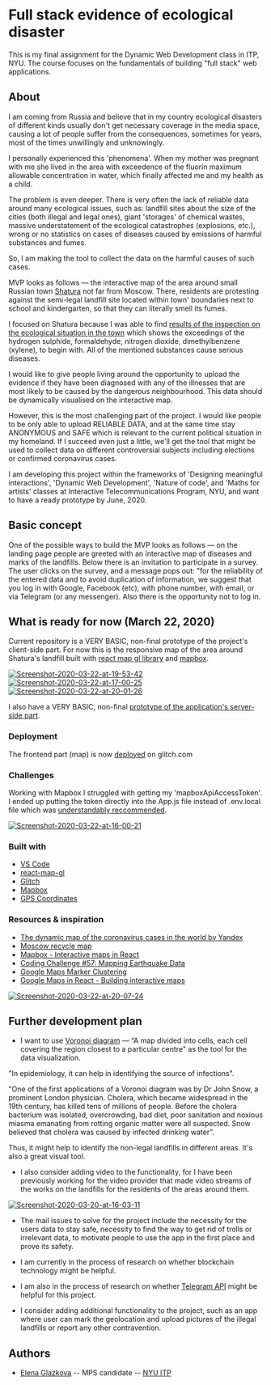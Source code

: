 # Full stack evidence of ecological disaster 
This is my final assignment for the Dynamic Web Development class in ITP, NYU. The course focuses on the fundamentals of building "full stack" web applications. 

## About
I am coming from Russia and believe that in my country ecological disasters of different kinds usually don't get necessary coverage in the media space, causing a lot of people suffer from the consequences, sometimes for years, most of the times unwillingly and unknowingly. 

I personally experienced this 'phenomena'. When my mother was pregnant with me she lived in the area with exceedence of the fluorin maximum allowable concentration in water, which finally affected me and my health as a child.

The problem is even deeper. There is very often the lack of reliable data around many ecological issues, such as: landfill sites about the size of the cities (both illegal and legal ones), giant 'storages' of chemical wastes, massive understatement of the ecological catastrophes (explosions, etc.), wrong or no statistics on cases of diseases caused by emissions of harmful substances and fumes. 

So, I am making the tool to collect the data on the harmful causes of such cases. 

MVP looks as follows — the interactive map of the area around small Russian town [Shatura](https://en.wikipedia.org/wiki/Shatura) not far from Moscow. There, residents are protesting against the semi-legal landfill site located within town' boundaries next to school and kindergarten, so that they can literally smell its fumes.

I focused on Shatura because I was able to find [results of the inspection on the ecological situation in the town](https://e-ecolog.ru/reestr/doc/1317700) which shows the exceedings of the hydrogen sulphide, formaldehyde, nitrogen dioxide, dimethylbenzene (xylene), to begin with. All of the mentioned substances cause serious diseases.

I would like to give people living around the opportunity to upload the evidence if they have been diagnosed with any of the illnesses that are most likely to be caused by the dangerous neighbourhood. This data should be dynamically visualised on the interactive map.

However, this is the most challenging part of the project. I would like people to be only able to upload RELIABLE DATA, and at the same time stay ANONYMOUS and SAFE which is relevant to the current political situation in my homeland. If I succeed even just a little, we'll get the tool that might be used to collect data on different controversial subjects including elections or confirmed coronavirus cases.

I am developing this project within the frameworks of 'Designing meaningful interactions', 'Dynamic Web Development', 'Nature of code', and 'Maths for artists' classes at Interactive Telecommunications Program, NYU, and want to have a ready prototype by June, 2020.

## Basic concept

One of the possible ways to build the MVP looks as follows — on the landing page people are greeted with an interactive map of diseases and marks of the landfills. Below there is an invitation to participate in a survey. The user clicks on the survey, and a message pops out: "for the reliability of the entered data and to avoid duplication of information, we suggest that you log in with Google, Facebook (etc), with phone number, with email, or via Telegram (or any messenger). Also there is the opportunity not to log in. 

## What is ready for now (March 22, 2020)

Current repository is a VERY BASIC, non-final prototype of the project's client-side part. For now this is the responsive map of the area around Shatura's landfill built with [react map gl library](https://uber.github.io/react-map-gl/) and [mapbox](https://www.mapbox.com/). 


<a href="https://ibb.co/jJYVsL3"><img src="https://i.ibb.co/Y0SDwtf/Screenshot-2020-03-22-at-19-53-42.png" alt="Screenshot-2020-03-22-at-19-53-42" border="0"></a>
<a href="https://ibb.co/GpdQtZP"><img src="https://i.ibb.co/h9gFZG8/Screenshot-2020-03-22-at-17-00-25.png" alt="Screenshot-2020-03-22-at-17-00-25" border="0"></a>
<a href="https://ibb.co/cw36y6y"><img src="https://i.ibb.co/YXQcNcN/Screenshot-2020-03-22-at-20-01-26.png" alt="Screenshot-2020-03-22-at-20-01-26" border="0"></a>

I also have a VERY BASIC, non-final [prototype of the application's server-side part](https://github.com/eglazkova/DWD-A5-Database-API). 

### Deployment
The frontend part (map) is now [deployed](https://glitch.com/~eglazkova-dwd-final) on glitch.com

### Challenges
Working with Mapbox I struggled with getting my 'mapboxApiAccessToken'. I ended up putting the token directly into the App.js file instead of .env.local file which was [understandably reccommended](https://www.youtube.com/watch?v=JJatzkPcmoI). 

<a href="https://imgbb.com/"><img src="https://i.ibb.co/Tkn8SSh/Screenshot-2020-03-22-at-16-00-21.png" alt="Screenshot-2020-03-22-at-16-00-21" border="0"></a>

### Built with
* [VS Code](https://code.visualstudio.com/)
* [react-map-gl](https://uber.github.io/react-map-gl/)
* [Glitch](https://glitch.com/)
* [Mapbox](https://www.mapbox.com/)
* [GPS Coordinates](https://www.gps-coordinates.net/)

### Resources & inspiration

* [The dynamic map of the coronavirus cases in the world by Yandex](https://yandex.ru/web-maps/covid19?ll=61.687496%2C11.974044&z=2) 
* [Moscow recycle map](https://recyclemap.ru/)
* [Mapbox - Interactive maps in React](https://www.youtube.com/watch?v=JJatzkPcmoI)
* [Coding Challenge #57: Mapping Earthquake Data](https://www.youtube.com/watch?v=ZiYdOwOrGyc&feature=emb_logo)
* [Google Maps Marker Clustering](https://www.leighhalliday.com/google-maps-clustering)
* [Google Maps in React - Building interactive maps](https://www.youtube.com/watch?v=Pf7g32CwX_s)

<a href="https://ibb.co/nCmRxcD"><img src="https://i.ibb.co/GTpFz2V/Screenshot-2020-03-22-at-20-07-24.png" alt="Screenshot-2020-03-22-at-20-07-24" border="0"></a>

## Further development plan

* I want to use [Voronoi diagram](https://www.google.com/search?rlz=1C5CHFA_enRU823RU823&q=Voronoi+diagram+pictures&tbm=isch&source=univ&sa=X&ved=2ahUKEwid5LbBrK_oAhU2kHIEHaiXC98QsAR6BAgHEAE&biw=1357&bih=698) — “A map divided into cells, each cell covering the region closest to a particular centre" as the tool for the data visualization. 

"In epidemiology, it can help in identifying the source of infections". 

"One of the first applications of a Voronoi diagram was by Dr John Snow, a prominent London physician. Cholera, which became widespread in the 19th century, has killed tens of millions of people. Before the cholera bacterium was isolated, overcrowding, bad diet, poor sanitation and noxious miasma emanating from rotting organic matter were all suspected. Snow believed that cholera was caused by infected drinking water”.

Thus, it might help to identify the non-legal landfills in different areas. It's also a great visual tool. 

* I also consider adding video to the functionality, for I have been previously working for the video provider that made video streams of the works on the landfills for the residents of the areas around them.

<a href="https://ibb.co/K6TJKxY"><img src="https://i.ibb.co/mJf3N5m/Screenshot-2020-03-20-at-16-03-11.png" alt="Screenshot-2020-03-20-at-16-03-11" border="0"></a>

* The mail issues to solve for the project include the necessity for the users data to stay safe, necessity to find the way to get rid of trolls or irrelevant data, to motivate people to use the app in the first place and prove its safety. 

* I am currently in the process of research on whether blockchain technology might be helpful.

* I am also in the process of research on whether [Telegram API](https://core.telegram.org/) might be helpful for this project.

* I consider adding additional functionality to the project, such as an app where user can mark the geolocation and upload pictures of the illegal landfills or report any other contravention. 


## Authors

* [Elena Glazkova](https://medium.com/@elenaglazkova) -- MPS candidate -- [NYU ITP](https://itp.nyu.edu)

